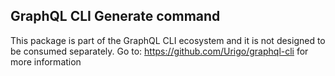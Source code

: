 ## GraphQL CLI Generate command

This package is part of the GraphQL CLI ecosystem and it is not designed to be consumed separately.
Go to: https://github.com/Urigo/graphql-cli for more information
